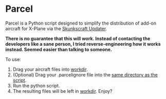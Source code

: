 # Parcel
Parcel is a Python script designed to simplify the distribution of add-on aircraft for X-Plane via the [Skunkscraft Updater](https://forums.x-plane.org/index.php?/forums/forum/406-skunkcrafts-updater/).

**There is no guarantee that this will work. Instead of contacting the developers like a sane person, I tried reverse-engineering how it works instead. Seemed easier than talking to someone.**

To use:
1. Drag your aircraft files into [workdir](./workdir).
2. (Optional) Drag your .parcelignore file into the [same directory as the script](./).
3. Run the python script.
4. The resulting files will be left in [workdir](./workdir). Enjoy?